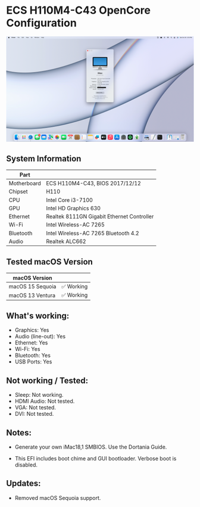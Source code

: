 # ECS H110M4-C43 OpenCore Configuration

![System Information](Docs/Ventura.png)

## System Information 

|  Part           |                                              |
|-----------------|----------------------------------------------|
|  Motherboard    |  ECS H110M4-C43, BIOS 2017/12/12             |
|  Chipset        |  H110                                        |
|  CPU            |  Intel Core i3-7100                          |
|  GPU            |  Intel HD Graphics 630                       |
|  Ethernet       |  Realtek 8111GN Gigabit Ethernet Controller  |
|  Wi-Fi          |  Intel Wireless-AC 7265                      |
|  Bluetooth      |  Intel Wireless-AC 7265 Bluetooth 4.2        |
|  Audio          |  Realtek ALC662                              |

## Tested macOS Version

|  macOS Version       |                      |
|----------------------|----------------------|
|  macOS 15 Sequoia    |  ✅ Working          |
|  macOS 13 Ventura    |  ✅ Working          |

## What's working:

* Graphics:            Yes
* Audio (line-out):    Yes
* Ethernet:            Yes
* Wi-Fi:               Yes
* Bluetooth:           Yes
* USB Ports:           Yes

## Not working / Tested:

* Sleep: Not working.
* HDMI Audio: Not tested.
* VGA: Not tested.
* DVI: Not tested.

## Notes:

* Generate your own iMac18,1 SMBIOS. Use the Dortania Guide.

* This EFI includes boot chime and GUI bootloader. Verbose boot is disabled.
  
## Updates:

  * Removed macOS Sequoia support.

